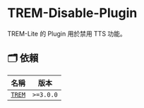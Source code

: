 # TREM-Disable-Plugin
TREM-Lite 的 Plugin 用於禁用 TTS 功能。

## 🗂️ 依賴
| 名稱 | 版本 |
|------|------|
| [`TREM`](https://github.com/ExpTechTW/TREM-Lite) | `>=3.0.0`
